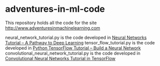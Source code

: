 # adventures-in-ml-code
This repository holds all the code for the site http://www.adventuresinmachinelearning.com

neural_network_tutorial.py is the code developed in [Neural Networks Tutorial – A Pathway to Deep Learning](http://www.adventuresinmachinelearning.com/neural-networks-tutorial/)
tensor_flow_tutorial.py is the code developed in [Python TensorFlow Tutorial – Build a Neural Network](http://www.adventuresinmachinelearning.com/python-tensorflow-tutorial/)
convolutional_neural_network_tutorial.py is the code developed in [Convolutional Neural Networks Tutorial in TensorFlow](http://adventuresinmachinelearning.com/convolutional-neural-networks-tutorial-tensorflow/)
